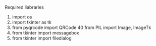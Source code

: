

Required liabraries
1) import os
2) import tkinter as tk
3) from pyqrcode import QRCode
40 from PIL import Image, ImageTk
5) from tkinter import messagebox
6) from tkinter import filedialog
                                                    






